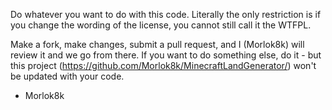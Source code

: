 Do whatever you want to do with this code.
Literally the only restriction is if you change the wording of the license, you cannot still call it the WTFPL.

Make a fork, make changes, submit a pull request, and I (Morlok8k) will review it and we go from there.
If you want to do something else, do it - but this project (https://github.com/Morlok8k/MinecraftLandGenerator/) won't be updated with your code.

- Morlok8k
